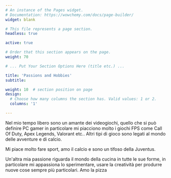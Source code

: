 ```yaml
---
# An instance of the Pages widget.
# Documentation: https://wowchemy.com/docs/page-builder/
widget: blank

# This file represents a page section.
headless: true

active: true

# Order that this section appears on the page.
weight: 70

# ... Put Your Section Options Here (title etc.) ...

title: 'Passions and Hobbies'
subtitle:

weight: 10  # section position on page
design:
  # Choose how many columns the section has. Valid values: 1 or 2.
  columns: '1'

---
```


Nel mio tempo libero sono un amante dei videogiochi, quello che si può definire PC gamer in particolare mi piacciono molto i giochi FPS come Call Of Duty, Apex Legends, Valorant etc.. Altri tipi di gioco sono legati al mondo delle avventure e di calcio.

Mi piace molto fare sport, amo il calcio e sono un tifoso della Juventus.

Un'altra mia passione riguarda il mondo della cucina in tutte le sue forme, in particolare mi appassiona lo sperimentare, usare la creatività per produrre nuove cose sempre più particolari. 
Amo la pizza 
